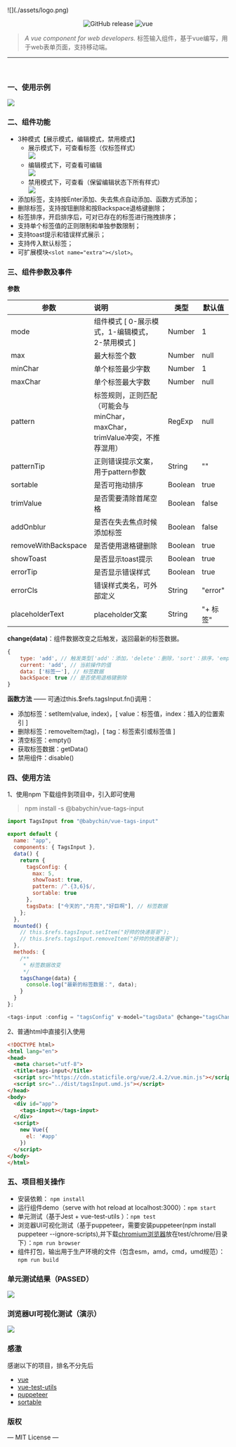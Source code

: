 <br>
![](./assets/logo.png)

<p align="center">
  <img alt="GitHub release" src="https://img.shields.io/badge/release-v1.0.0-orange.svg?style=for-the-badge"/>
  <img alt="vue" src="https://img.shields.io/badge/vue-2.5.11-green.svg?style=for-the-badge"/>
</p>

> *A vue component for web developers.*
> 标签输入组件，基于vue编写，用于web表单页面，支持移动端。

------

<br>

### 一、使用示例

![](./assets/demo.gif)

### 二、组件功能

- 3种模式【展示模式，编辑模式，禁用模式】
  - 展示模式下，可查看标签（仅标签样式）<br>
    ![](./assets/mode_0.jpg)
  - 编辑模式下，可查看可编辑<br>
    ![](./assets/mode_1.jpg)
  - 禁用模式下，可查看（保留编辑状态下所有样式）<br>
    ![](./assets/mode_2.jpg)
- 添加标签，支持按Enter添加、失去焦点自动添加、函数方式添加；
- 删除标签，支持按钮删除和按Backspace退格键删除；
- 标签排序，开启排序后，可对已存在的标签进行拖拽排序；
- 支持单个标签值的正则限制和单独参数限制；
- 支持toast提示和错误样式展示；
- 支持传入默认标签；
- 可扩展模块```<slot name="extra"></slot>```。

### 三、组件参数及事件

**参数**

| 参数                | 说明                                                         | 类型    | 默认值   |
| ------------------- | :----------------------------------------------------------- | ------- | -------- |
| mode                | 组件模式 [ 0-展示模式，1-编辑模式，2-禁用模式 ]              | Number  | 1        |
| max                 | 最大标签个数                                                 | Number  | null     |
| minChar             | 单个标签最少字数                                             | Number  | 1        |
| maxChar             | 单个标签最大字数                                             | Number  | null     |
| pattern             | 标签规则，正则匹配（可能会与minChar，maxChar，trimValue冲突，不推荐混用） | RegExp  | null     |
| patternTip          | 正则错误提示文案，用于pattern参数                            | String  | ""       |
| sortable            | 是否可拖动排序                                               | Boolean | true     |
| trimValue           | 是否需要清除首尾空格                                         | Boolean | false    |
| addOnblur           | 是否在失去焦点时候添加标签                                   | Boolean | false    |
| removeWithBackspace | 是否使用退格键删除                                           | Boolean | true     |
| showToast           | 是否显示toast提示                                            | Boolean | true     |
| errorTip            | 是否显示错误样式                                             | Boolean | true     |
| errorCls            | 错误样式类名，可外部定义                                     | String  | "error"  |
| placeholderText     | placeholder文案                                              | String  | "+ 标签" |



**change(data)**：组件数据改变之后触发，返回最新的标签数据。

```javascript
{
    type: 'add', // 触发类型['add'：添加，'delete'：删除，'sort'：排序，'empty'：清空]
    current: 'add', // 当前操作的值
    data: ['标签一'], // 标签数据
    backSpace: true // 是否使用退格键删除
}
```

**函数方法** —— 可通过this.$refs.tagsInput.fn()调用：

- 添加标签：setItem(value, index)，[ value：标签值，index：插入的位置索引 ]
- 删除标签：removeItem(tag)，[ tag：标签索引或标签值 ]
- 清空标签：empty()
- 获取标签数据：getData()
- 禁用组件：disable()

### 四、使用方法

1、使用npm 下载组件到项目中，引入即可使用

> npm install -s @babychin/vue-tags-input

```javascript
import TagsInput from "@babychin/vue-tags-input"

export default {
  name: "app",
  components: { TagsInput },
  data() {
    return {
      tagsConfig: {
        max: 5, 
        showToast: true, 
        pattern: /^.{3,6}$/, 
        sortable: true
      }, 
      tagsData: ["今天的","月亮","好巨啊"], // 标签数据
    };
  },
  mounted() {
    // this.$refs.tagsInput.setItem("好帅的快递哥哥");
    // this.$refs.tagsInput.removeItem("好帅的快递哥哥");
  },
  methods: {
    /**
     * 标签数据改变
     */
    tagsChange(data) {
      console.log("最新的标签数据：", data);
    }
  }
};
```



```javascript
<tags-input :config = "tagsConfig" v-model="tagsData" @change="tagsChange"  ref="tagsInput"/>
```



2、普通html中直接引入使用

```html
<!DOCTYPE html>
<html lang="en">
<head>
  <meta charset="utf-8">
  <title>tags-input</title>
  <script src="https://cdn.staticfile.org/vue/2.4.2/vue.min.js"></script>
  <script src="../dist/tagsInput.umd.js"></script>
</head>
<body>
  <div id="app">
    <tags-input></tags-input>
  </div>
  <script>
    new Vue({
      el: '#app'
    })
  </script>
</body>
</html>
```

### 五、项目相关操作

- 安装依赖： `npm install`
- 运行组件demo（serve with hot reload at localhost:3000）：`npm start`
- 单元测试（基于Jest + vue-test-utils ）：`npm test`
- 浏览器UI可视化测试（基于puppeteer，需要安装puppeteer(npm install puppeteer --ignore-scripts),并下载[chromium浏览器](https://download-chromium.appspot.com/)放在test/chrome/目录下）：`npm run browser`
- 组件打包，输出用于生产环境的文件（包含esm，amd，cmd，umd规范）：`npm run build`

### 单元测试结果（PASSED）

![](./assets/test_log.jpg)

### 浏览器UI可视化测试（演示）

![](./assets/test_browser.gif)

### 感激

感谢以下的项目，排名不分先后

- [vue](https://cn.vuejs.org/) 
- [vue-test-utils](https://vue-test-utils.vuejs.org/) 
- [puppeteer](https://zhaoqize.github.io/puppeteer-api-zh_CN/#/?id=%E6%A6%82%E8%BF%B0) 
- [sortable](http://rubaxa.github.io/Sortable/)

### 版权

— MIT License —